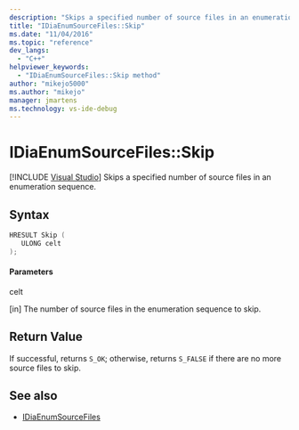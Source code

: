 ```yaml
---
description: "Skips a specified number of source files in an enumeration sequence."
title: "IDiaEnumSourceFiles::Skip"
ms.date: "11/04/2016"
ms.topic: "reference"
dev_langs:
  - "C++"
helpviewer_keywords:
  - "IDiaEnumSourceFiles::Skip method"
author: "mikejo5000"
ms.author: "mikejo"
manager: jmartens
ms.technology: vs-ide-debug
---
```

# IDiaEnumSourceFiles::Skip

 [!INCLUDE [Visual Studio](~/includes/applies-to-version/vs-windows-only.md)]
Skips a specified number of source files in an enumeration sequence.

## Syntax

```C++
HRESULT Skip ( 
   ULONG celt
);
```

#### Parameters
 celt

[in] The number of source files in the enumeration sequence to skip.

## Return Value
 If successful, returns `S_OK`; otherwise, returns `S_FALSE` if there are no more source files to skip.

## See also
- [IDiaEnumSourceFiles](../../debugger/debug-interface-access/idiaenumsourcefiles.md)
